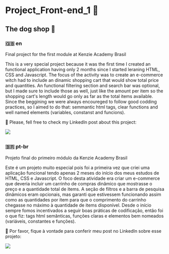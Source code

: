 # Project_Front-end_1 🏁

## The dog shop 🐶

### 🇬🇧 en
Final project for the first module at Kenzie Academy Brasil

This is a very special project because it was the first time I created an functional application having only 2 months since I started leraning HTML, CSS and Javascript.
The focus of the activity was to create an e-commerce witch had to include an dinamic shopping cart that would show total price and quantities.
An functional filtering section and search bar was optional, but I made sure to include those as well, just like the amount per item so the shopping cart's length would go only as far as the total items available.
Since the beggining we were always encoureged to follow good codding practices, so I aimed to do that: semmantic html tags, clear functions and well named elements (variables, constanst and funcions).

👀 Please, fell free to check my LinkedIn post about this project:

<a href="https://www.linkedin.com/posts/amandacosta94_html-css-javascript-activity-6955944016559370240-iNj-?utm_source=share&utm_medium=member_desktop"><img src="https://img.shields.io/badge/LinkedIn-0077B5?style=for-the-badge&logo=linkedin&logoColor=white"> </a>



##

### 🇧🇷 pt-br

Projeto final do primeiro módulo da Kenzie Academy Brasil

Este é um projeto muito especial pois foi a primeira vez que criei uma aplicação funcional tendo apenas 2 meses do início dos meus estudos de HTML, CSS e Javascript.
O foco desta atividade era criar um e-commerce que deveria incluir um carrinho de compras dinâmico que mostrasse o preço e a quantidade total de items.
A seção de filtros e a barra de pesquisa dinâmicos eram opcionais, mas garanti que estivessem funcionando assim como as quantidades por item para que o comprimento do carrinho chegasse no máximo à quantidade de items disponível.
Desde o início sempre fomos incentivados a seguir boas práticas de codificação, então foi o que fiz: tags html semânticas, funções claras e elementos bem nomeados (variáveis, constantes e funções).

👀 Por favor, fique à vontade para conferir meu post no LinkedIn sobre esse projeto:

<a href="https://www.linkedin.com/posts/amandacosta94_html-css-javascript-activity-6955944016559370240-iNj-?utm_source=share&utm_medium=member_desktop"><img src="https://img.shields.io/badge/LinkedIn-0077B5?style=for-the-badge&logo=linkedin&logoColor=white"> </a>
